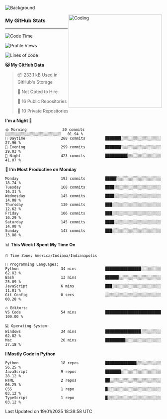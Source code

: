 ![Background](https://github.com/Nguyen-Noah/Nguyen-Noah/assets/112649680/f5d2296f-0508-400c-abcf-47c085708a2a)

<img align="right" alt="Coding" width="300" src="https://cdn.dribbble.com/users/1277312/screenshots/14733298/media/39b1045e593737587dd60e42c8422d1f.gif" >

### My GitHub Stats
---
<!--START_SECTION:waka-->
![Code Time](http://img.shields.io/badge/Code%20Time-401%20hrs%2021%20mins-blue)

![Profile Views](http://img.shields.io/badge/Profile%20Views-0-blue)

![Lines of code](https://img.shields.io/badge/From%20Hello%20World%20I%27ve%20Written-4.0%20million%20lines%20of%20code-blue)

**🐱 My GitHub Data** 

> 📦 233.1 kB Used in GitHub's Storage 
 > 
> 🚫 Not Opted to Hire
 > 
> 📜 16 Public Repositories 
 > 
> 🔑 10 Private Repositories 
 > 
**I'm a Night 🦉** 

```text
🌞 Morning                20 commits          ░░░░░░░░░░░░░░░░░░░░░░░░░   01.94 % 
🌆 Daytime                288 commits         ███████░░░░░░░░░░░░░░░░░░   27.96 % 
🌃 Evening                299 commits         ███████░░░░░░░░░░░░░░░░░░   29.03 % 
🌙 Night                  423 commits         ██████████░░░░░░░░░░░░░░░   41.07 % 
```
📅 **I'm Most Productive on Monday** 

```text
Monday                   193 commits         █████░░░░░░░░░░░░░░░░░░░░   18.74 % 
Tuesday                  168 commits         ████░░░░░░░░░░░░░░░░░░░░░   16.31 % 
Wednesday                145 commits         ████░░░░░░░░░░░░░░░░░░░░░   14.08 % 
Thursday                 130 commits         ███░░░░░░░░░░░░░░░░░░░░░░   12.62 % 
Friday                   106 commits         ███░░░░░░░░░░░░░░░░░░░░░░   10.29 % 
Saturday                 145 commits         ████░░░░░░░░░░░░░░░░░░░░░   14.08 % 
Sunday                   143 commits         ███░░░░░░░░░░░░░░░░░░░░░░   13.88 % 
```


📊 **This Week I Spent My Time On** 

```text
🕑︎ Time Zone: America/Indiana/Indianapolis

💬 Programming Languages: 
Python                   34 mins             ████████████████░░░░░░░░░   62.82 % 
Bash                     13 mins             ██████░░░░░░░░░░░░░░░░░░░   25.09 % 
JavaScript               6 mins              ███░░░░░░░░░░░░░░░░░░░░░░   11.81 % 
Git Config               0 secs              ░░░░░░░░░░░░░░░░░░░░░░░░░   00.28 % 

🔥 Editors: 
VS Code                  54 mins             █████████████████████████   100.00 % 

💻 Operating System: 
Windows                  34 mins             ████████████████░░░░░░░░░   62.82 % 
Mac                      20 mins             █████████░░░░░░░░░░░░░░░░   37.18 % 
```

**I Mostly Code in Python** 

```text
Python                   18 repos            ██████████████░░░░░░░░░░░   56.25 % 
JavaScript               9 repos             ███████░░░░░░░░░░░░░░░░░░   28.12 % 
HTML                     2 repos             ██░░░░░░░░░░░░░░░░░░░░░░░   06.25 % 
CSS                      1 repo              █░░░░░░░░░░░░░░░░░░░░░░░░   03.12 % 
TypeScript               1 repo              █░░░░░░░░░░░░░░░░░░░░░░░░   03.12 % 
```




 Last Updated on 19/01/2025 18:39:58 UTC
<!--END_SECTION:waka-->

<!--
**Nguyen-Noah/Nguyen-Noah** is a ✨ _special_ ✨ repository because its `README.md` (this file) appears on your GitHub profile.

Here are some ideas to get you started:

- 🔭 I’m currently working on ...
- 🌱 I’m currently learning ...
- 👯 I’m looking to collaborate on ...
- 🤔 I’m looking for help with ...
- 💬 Ask me about ...
- 📫 How to reach me: ...
- 😄 Pronouns: ...
- ⚡ Fun fact: ...
-->
